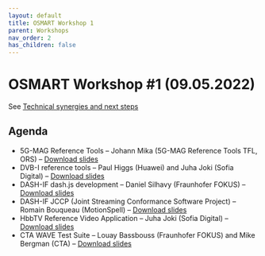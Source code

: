 ```yaml
---
layout: default
title: OSMART Workshop 1
parent: Workshops
nav_order: 2
has_children: false
---
```


# OSMART Workshop #1 (09.05.2022)

See [Technical synergies and next steps](https://github.com/osmart-community/osmart-community.github.io/raw/refs/heads/main/slides/workshop-1/OSMART%20-%20Technical%20Synergies%20and%20Next%20Steps_Final.pdf)

## Agenda

* 5G-MAG Reference Tools – Johann Mika (5G-MAG Reference Tools TFL, ORS) – [Download slides](https://github.com/osmart-community/osmart-community.github.io/raw/refs/heads/main/slides/workshop-1/OSMART%20-%205G-MAG.pdf)
* DVB-I reference tools – Paul Higgs (Huawei) and Juha Joki (Sofia Digital) – [Download slides](https://github.com/osmart-community/osmart-community.github.io/raw/refs/heads/main/slides/workshop-1/OSMART%20-%20DVB.pdf)
* DASH-IF dash.js development – Daniel Silhavy (Fraunhofer FOKUS) – [Download slides](https://github.com/osmart-community/osmart-community.github.io/raw/refs/heads/main/slides/workshop-1/OSMART%20-%20DASH-IF%20dashjs.pdf)
* DASH-IF JCCP (Joint Streaming Conformance Software Project) – Romain Bouqueau (MotionSpell) – [Download slides](https://github.com/osmart-community/osmart-community.github.io/raw/refs/heads/main/slides/workshop-1/OSMART%20-%20DASH-IF%20JCCP.pdf)
* HbbTV Reference Video Application – Juha Joki (Sofia Digital) – [Download slides](https://github.com/osmart-community/osmart-community.github.io/raw/refs/heads/main/slides/workshop-1/OSMART%20-%20HbbTV.pdf)
* CTA WAVE Test Suite – Louay Bassbouss (Fraunhofer FOKUS) and Mike Bergman (CTA) – [Download slides](https://github.com/osmart-community/osmart-community.github.io/raw/refs/heads/main/slides/workshop-1/OSMART%20-%20CTA%20WAVE.pdf)

